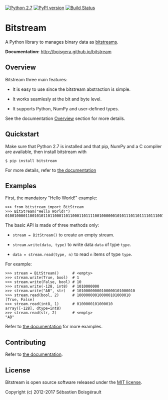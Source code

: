 [![Python 2.7](https://img.shields.io/badge/python-2.7-blue.svg)](https://www.python.org/download/releases/2.7/)
[![PyPI version](https://img.shields.io/pypi/v/bitstream.svg)](https://pypi.python.org/pypi/bitstream/2.0.3)
[![Build Status](https://travis-ci.org/boisgera/bitstream.svg?branch=master)](https://travis-ci.org/boisgera/bitstream)

# Bitstream

A Python library to manages binary data as [bitstreams](https://en.wikipedia.org/wiki/Bitstream).

**Documentation:** <http://boisgera.github.io/bitstream>

Overview
--------------------------------------------------------------------------------

Bitstream three main features:

  - It is easy to use since the bitstream abstraction is simple.

  - It works seamlesly at the bit and byte level.

  - It supports Python, NumPy and user-defined types.

See the documentation [Overview](http://boisgera.github.io/bitstream)
section for more details.


Quickstart
--------------------------------------------------------------------------------

Make sure that Python 2.7 is installed and that pip, NumPy and a C compiler 
are available, then install bitstream with

    $ pip install bitstream

[pip]: https://packaging.python.org/tutorials/installing-packages/#install-pip-setuptools-and-wheel

For more details, refer to [the documentation](http://boisgera.github.io/bitstream/installation/)

Examples
--------------------------------------------------------------------------------

First, the mandatory "Hello World!" example:

    >>> from bitstream import BitStream
    >>> BitStream("Hello World!")
    010010000110010101101100011011000110111100100000010101110110111101110010011011000110010000100001

The basic API is made of three methods only:

  - `stream = BitStream()` to create an empty stream.

  - `stream.write(data, type)` to write data `data` of type `type`.

  - `data = stream.read(type, n)` to read `n` items of type `type`.

For example:

    >>> stream = BitStream()      # <empty>
    >>> stream.write(True, bool)  # 1
    >>> stream.write(False, bool) # 10
    >>> stream.write(-128, int8)  # 1010000000
    >>> stream.write("AB", str)   # 10100000000100000101000010
    >>> stream.read(bool, 2)      # 100000000100000101000010
    [True, False]
    >>> stream.read(int8, 1)      # 0100000101000010
    array([-128], dtype=int8)
    >>> stream.read(str, 2)       # <empty>
    "AB"

Refer to [the documentation](http://boisgera.github.io/bitstream/) for more
examples.


Contributing
--------------------------------------------------------------------------------

Refer to [the documentation](http://boisgera.github.io/bitstream/contributing/>).


License
--------------------------------------------------------------------------------

Bitstream is open source software released under the [MIT license](https://github.com/boisgera/bitstream/blob/master/LICENSE.txt).

Copyright (c) 2012-2017 Sébastien Boisgérault


